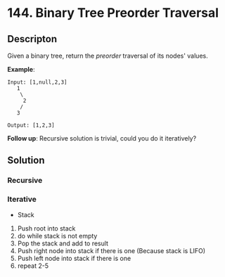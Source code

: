 # 144. Binary Tree Preorder Traversal

## Descripton

Given a binary tree, return the *preorder* traversal of its nodes' values.

**Example**:

```
Input: [1,null,2,3]
   1
    \
     2
    /
   3

Output: [1,2,3]
```

**Follow up**: Recursive solution is trivial, could you do it iteratively?


## Solution

### Recursive


### Iterative

* Stack

1. Push root into stack
2. do while stack is not empty
3. Pop the stack and add to result
4. Push right node into stack if there is one (Because stack is LIFO)
5. Push left node into stack if there is one
6. repeat 2-5